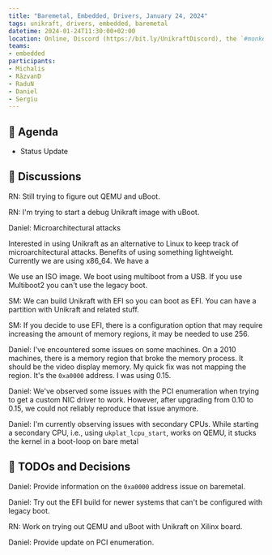 ```yaml
---
title: "Baremetal, Embedded, Drivers, January 24, 2024"
tags: unikraft, drivers, embedded, baremetal
datetime: 2024-01-24T11:30:00+02:00
location: Online, Discord (https://bit.ly/UnikraftDiscord), the `#monkey-business` voice channel
teams:
- embedded
participants:
- Michalis
- RăzvanD
- RaduN
- Daniel
- Sergiu
---
```


## :dart: Agenda

- Status Update

## :closed_book: Discussions

RN: Still trying to figure out QEMU and uBoot.

RN: I'm trying to start a debug Unikraft image with uBoot.

Daniel: Microarchitectural attacks

Interested in using Unikraft as an alternative to Linux to keep track of microarchitectural attacks.
Benefits of using something lightweight.
Currently we are using x86_64.
We have a 

We use an ISO image.
We boot using multiboot from a USB.
If you use Multiboot2 you can't use the legacy boot.

SM: We can build Unikraft with EFI so you can boot as EFI.
You can have a partition with Unikraft and related stuff.

SM: If you decide to use EFI, there is a configuration option that may require increasing the amount of memory regions, it may be needed to use 256.

Daniel: I've encountered some issues on some machines.
On a 2010 machines, there is a memory region that broke the memory process.
It should be the video display memory.
My quick fix was not mapping the region.
It's the `0xa0000` address.
I was using 0.15.

Daniel: We've observed some issues with the PCI enumeration when trying to get a custom NIC driver to work.
However, after upgrading from 0.10 to 0.15, we could not reliably reproduce that issue anymore.

Daniel: I'm currently observing issues with secondary CPUs.
While starting a secondary CPU, i.e., using `ukplat_lcpu_start`, works on QEMU, it stucks the kernel in a boot-loop on bare metal

## :wrench: TODOs and Decisions

Daniel: Provide information on the `0xa0000` address issue on baremetal.

Daniel: Try out the EFI build for newer systems that can't be configured with legacy boot.

RN: Work on trying out QEMU and uBoot with Unikraft on Xilinx board.

Daniel: Provide update on PCI enumeration.
